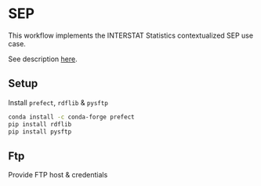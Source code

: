 # SEP

This workflow implements the INTERSTAT Statistics contextualized SEP use case.

See description [here](https://github.com/INTERSTAT/Statistics-Contextualized/blob/main/test-case.md#support-for-environment-policies-sep).

## Setup

Install `prefect`, `rdflib` & `pysftp` 

```sh
conda install -c conda-forge prefect
pip install rdflib
pip install pysftp
```

## Ftp

Provide FTP host & credentials